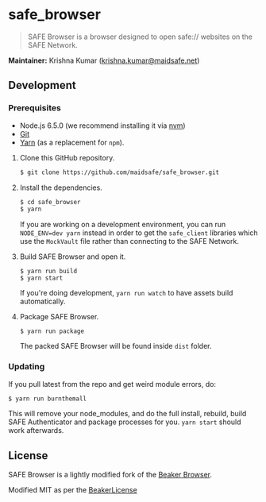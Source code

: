 # safe_browser

> SAFE Browser is a browser designed to open safe:// websites on the SAFE Network.

**Maintainer:** Krishna Kumar (krishna.kumar@maidsafe.net)

## Development

### Prerequisites

  * Node.js 6.5.0 (we recommend installing it via [nvm](https://github.com/creationix/nvm))
  * [Git](https://git-scm.com/)
  * [Yarn](https://yarnpkg.com) (as a replacement for `npm`).


1. Clone this GitHub repository.

    ```bash
    $ git clone https://github.com/maidsafe/safe_browser.git
    ```

2. Install the dependencies.

    ``` bash
    $ cd safe_browser
    $ yarn
    ```

    If you are working on a development environment, you can run `NODE_ENV=dev yarn` instead in order to get the `safe_client` libraries which use the `MockVault` file rather than connecting to the SAFE Network.

3. Build SAFE Browser and open it.

    ```
    $ yarn run build
    $ yarn start
    ```

    If you're doing development, `yarn run watch` to have assets build automatically.

6. Package SAFE Browser.

    ```
    $ yarn run package
    ```

    The packed SAFE Browser will be found inside `dist` folder.

### Updating

If you pull latest from the repo and get weird module errors, do:

```bash
$ yarn run burnthemall
```

This will remove your node_modules, and do the full install, rebuild, build SAFE Authenticator and package processes for you. `yarn start` should work afterwards.

## License

SAFE Browser is a lightly modified fork of the [Beaker Browser](https://www.beakerbrowser.com/).

Modified MIT as per the [BeakerLicense](https://github.com/maidsafe/safe_browser/blob/master/BEAKER_LICENSE.md)
